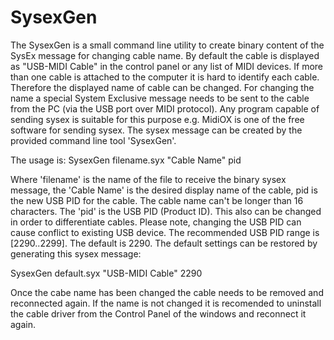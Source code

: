 # SysexGen
The SysexGen is a small command line utility to create binary content of the SysEx message for changing cable name. By default the cable is displayed as "USB-MIDI Cable" in the control panel or any list of MIDI devices. If more than one cable is attached to the computer it is hard to identify each cable. Therefore the displayed name of cable can be changed. For changing the name a special System Exclusive message needs to be sent to the cable from the PC (via the USB port over MIDI protocol). Any program capable of sending sysex is suitable for this purpose e.g. MidiOX is one of the free software for sending sysex. The sysex message can be created by the provided command line tool 'SysexGen'.

The usage is: SysexGen filename.syx "Cable Name" pid

Where 'filename' is the name of the file to receive the binary sysex message, the 'Cable Name' is the desired display name of the cable, pid is the new USB PID for the cable. The cable name can't be longer than 16 characters. The 'pid' is the USB PID (Product ID). This also can be changed in order to differentiate cables. Please note, changing the USB PID can cause conflict to existing USB device. The recommended USB PID range is [2290..2299]. The default is 2290. The default settings can be restored by generating this sysex message:

SysexGen default.syx "USB-MIDI Cable" 2290

Once the cabe name has been changed the cable needs to be removed and reconnected again. If the name is not changed it is recomended to uninstall the cable driver from the Control Panel of the windows and reconnect it again.


